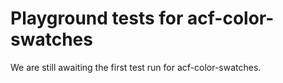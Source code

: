 # Playground tests for acf-color-swatches
We are still awaiting the first test run for acf-color-swatches.
